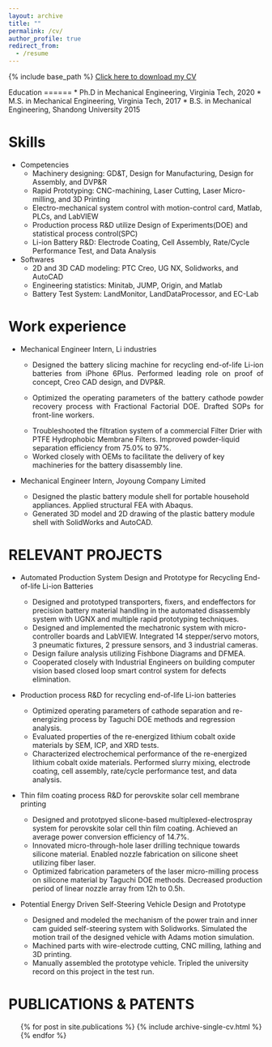 ```yaml
---
layout: archive
title: ""
permalink: /cv/
author_profile: true
redirect_from:
  - /resume
---
```


{% include base_path %}
[Click here to download my CV](http://liliurui8965.github.io/1.github.io/files/Liurui_Li_Resume.pdf)


<p align="justify">
</p>
Education
======
* Ph.D in Mechanical Engineering, Virginia Tech, 2020 
* M.S. in Mechanical Engineering, Virginia Tech, 2017 
* B.S. in Mechanical Engineering, Shandong University 2015

Skills
======
* Competencies
  * Machinery designing: GD&T, Design for Manufacturing, Design for Assembly, and DVP&R
  * Rapid Prototyping: CNC-machining, Laser Cutting, Laser Micro-milling, and 3D Printing
  * Electro-mechanical system control with motion-control card, Matlab, PLCs, and LabVIEW
  * Production process R&D utilize Design of Experiments(DOE) and statistical process control(SPC)
  * Li-ion Battery R&D: Electrode Coating, Cell Assembly, Rate/Cycle Performance Test, and Data Analysis
* Softwares
  * 2D and 3D CAD modeling: PTC Creo, UG NX, Solidworks, and AutoCAD
  * Engineering statistics: Minitab, JUMP, Origin, and Matlab
  * Battery Test System: LandMonitor, LandDataProcessor, and EC-Lab

Work experience
======
* Mechanical Engineer Intern, Li industries
  * <p align="justify">Designed the battery slicing machine for recycling end-of-life Li-ion batteries from iPhone 6Plus. Performed leading role on proof of concept, Creo CAD design, and DVP&R.</p>
  * <p align="justify">Optimized the operating parameters of the battery cathode powder recovery process with Fractional Factorial DOE. Drafted SOPs for front-line workers.
  * Troubleshooted the filtration system of a commercial Filter Drier with PTFE Hydrophobic Membrane Filters. Improved powder-liquid separation efficiency from 75.0% to 97%.
  * Worked closely with OEMs to facilitate the delivery of key machineries for the battery disassembly line.

* Mechanical Engineer Intern, Joyoung Company Limited
  * Designed the plastic battery module shell for portable household appliances. Applied structural FEA with Abaqus.
  * Generated 3D model and 2D drawing of the plastic battery module shell with SolidWorks and AutoCAD.
  
RELEVANT PROJECTS
======
* Automated Production System Design and Prototype for Recycling End-of-life Li-ion Batteries
  * Designed and prototyped transporters, fixers, and endeffectors for precision battery material handling in the automated disassembly system with UGNX and multiple rapid prototyping techniques.
  * Designed and implemented the mechatronic system with micro-controller boards and LabVIEW. Integrated 14 stepper/servo motors, 3 pneumatic fixtures, 2 pressure sensors, and 3 industrial cameras.
  * Design failure analysis utilizing Fishbone Diagrams and DFMEA.
  * Cooperated closely with Industrial Engineers on building computer vision based closed loop smart control system for defects elimination.

* Production process R&D for recycling end-of-life Li-ion batteries
  * Optimized operating parameters of cathode separation and re-energizing process by Taguchi DOE methods and regression analysis.
  * Evaluated properties of the re-energized lithium cobalt oxide materials by SEM, ICP, and XRD tests.
  * Characterized electrochemical performance of the re-energized lithium cobalt oxide materials. Performed slurry mixing, electrode coating, cell assembly, rate/cycle performance test, and data analysis.

* Thin film coating process R&D for perovskite solar cell membrane printing
  * Designed and prototpyed slicone-based multiplexed-electrospray system for perovskite solar cell thin film coating. Achieved an average power conversion efficiency of 14.7%.
  * Innovated micro-through-hole laser drilling technique towards silicone material. Enabled nozzle fabrication on silicone sheet utilizing fiber laser.
  * Optimized fabrication parameters of the laser micro-milling process on silicone material by Taguchi DOE methods. Decreased production period of linear nozzle array from 12h to 0.5h.

* Potential Energy Driven Self-Steering Vehicle Design and Prototype
  * Designed and modeled the mechanism of the power train and inner cam guided self-steering system with Solidworks. Simulated the motion trail of the designed vehicle with Adams motion simulation.
  * Machined parts with wire-electrode cutting, CNC milling, lathing and 3D printing.
  * Manually assembled the prototype vehicle. Tripled the university record on this project in the test run.

PUBLICATIONS & PATENTS
======
  <ul>{% for post in site.publications %}
    {% include archive-single-cv.html %}
  {% endfor %}</ul>
  

